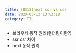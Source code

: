 ```yaml
---
title: (0313)next ssr vs csr
date: 2020-03-13 13:03:18
category: TIL
---
```


- 브라우저 동작 원리(렌더링이란?)
- ssr csr 차이
- next 동작 원리
